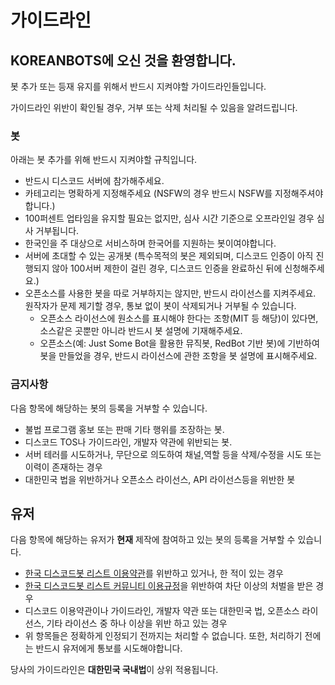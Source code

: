 # 가이드라인
   
<!-- 깃허브에 있는 문서는 효력이 없습니다. -->

## KOREANBOTS에 오신 것을 환영합니다.
봇 추가 또는 등재 유지를 위해서 반드시 지켜야할 가이드라인들입니다.

가이드라인 위반이 확인될 경우, 거부 또는 삭제 처리될 수 있음을 알려드립니다.

### 봇
아래는 봇 추가를 위해 반드시 지켜야할 규칙입니다.

- 반드시 디스코드 서버에 참가해주세요.
- 카테고리는 명확하게 지정해주세요 (NSFW의 경우 반드시 NSFW를 지정해주셔야합니다.)
- 100퍼센트 업타임을 유지할 필요는 없지만, 심사 시간 기준으로 오프라인일 경우 심사 거부됩니다.
- 한국인을 주 대상으로 서비스하며 한국어를 지원하는 봇이여야합니다.
- 서버에 초대할 수 있는 공개봇 (특수목적의 봇은 제외되며, 디스코드 인증이 아직 진행되지 않아 100서버 제한이 걸린 경우, 디스코드 인증을 완료하신 뒤에 신청해주세요.)
- 오픈소스를 사용한 봇을 따로 거부하지는 않지만, 반드시 라이선스를 지켜주세요. 원작자가 문제 제기할 경우, 통보 없이 봇이 삭제되거나 거부될 수 있습니다.
   - 오픈소스 라이선스에 원소스를 표시해야 한다는 조항(MIT 등 해당)이 있다면, 소스같은 곳뿐만 아니라 반드시 봇 설명에 기재해주세요.
   - 오픈소스(예: Just Some Bot을 활용한 뮤직봇, RedBot 기반 봇)에 기반하여 봇을 만들었을 경우, 반드시 라이선스에 관한 조항을 봇 설명에 표시해주세요.
   
### 금지사항
   
다음 항목에 해당하는 봇의 등록을 거부할 수 있습니다.

- 불법 프로그램 홍보 또는 판매 기타 행위를 조장하는 봇.
- 디스코드 TOS나 가이드라인, 개발자 약관에 위반되는 봇.
- 서버 테러를 시도하거나, 무단으로 의도하여 채널,역할 등을 삭제/수정을 시도 또는 이력이 존재하는 경우
- 대한민국 법을 위반하거나 오픈소스 라이선스, API 라이선스등을 위반한 봇

## 유저
다음 항목에 해당하는 유저가 **현재** 제작에 참여하고 있는 봇의 등록을 거부할 수 있습니다.

- [한국 디스코드봇 리스트 이용약관](/tos)를 위반하고 있거나, 한 적이 있는 경우
- [한국 디스코드봇 리스트 커뮤니티 이용규정](/community-rule)을 위반하여 차단 이상의 처벌을 받은 경우
- 디스코드 이용약관이나 가이드라인, 개발자 약관 또는 대한민국 법, 오픈소스 라이선스, 기타 라이선스 중 하나 이상을 위반 하고 있는 경우
- 위 항목들은 정확하게 인정되기 전까지는 처리할 수 없습니다. 또한, 처리하기 전에는 반드시 유저에게 통보를 시도해야합니다.

당사의 가이드라인은 **대한민국 국내법**이 상위 적용됩니다.

